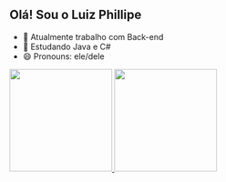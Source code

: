 ## Olá! Sou o Luiz Phillipe

- 🔭 Atualmente trabalho com Back-end
- 🌱 Estudando Java e C#
- 😄 Pronouns: ele/dele

<div>
  <a href="https://github.com/Takesh0s">
  <img height="180em" src="https://github-readme-stats.vercel.app/api?username=Takesh0s&show_icons=true&count_private=true"/>
  <img height="180em" src="https://github-readme-stats.vercel.app/api?username=anuraghazra&show_icons=true&theme=dracula"/>
</div>
